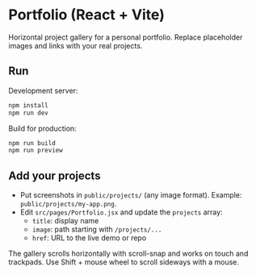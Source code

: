 # Portfolio (React + Vite)

Horizontal project gallery for a personal portfolio. Replace placeholder images and links with your real projects.

## Run

Development server:

```bash
npm install
npm run dev
```

Build for production:

```bash
npm run build
npm run preview
```

## Add your projects

- Put screenshots in `public/projects/` (any image format). Example: `public/projects/my-app.png`.
- Edit `src/pages/Portfolio.jsx` and update the `projects` array:
  - `title`: display name
  - `image`: path starting with `/projects/...`
  - `href`: URL to the live demo or repo

The gallery scrolls horizontally with scroll-snap and works on touch and trackpads. Use Shift + mouse wheel to scroll sideways with a mouse.
